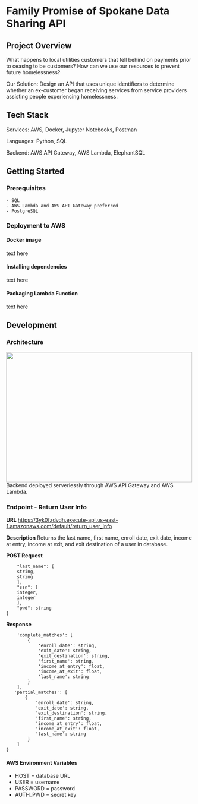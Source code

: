 # Family Promise of Spokane Data Sharing API
## Project Overview
What happens to local utilities customers that fell behind on payments prior to ceasing to be customers? How can we use our resources to prevent future homelessness?

Our Solution: Design an API that uses unique identifiers to determine whether an ex-customer began receiving services from service providers assisting people experiencing homelessness.

## Tech Stack
Services: AWS, Docker, Jupyter Notebooks, Postman

Languages: Python, SQL

Backend: AWS API Gateway, AWS Lambda, ElephantSQL

## Getting Started
### Prerequisites
    - SQL
    - AWS Lambda and AWS API Gateway preferred
    - PostgreSQL

### Deployment to AWS
#### Docker image
text here
#### Installing dependencies
text here
#### Packaging Lambda Function
text here

## Development
### Architecture
<img src="https://github.com/nonprofit-intake/family_promise_data_sharing/blob/dev/images/fampromarch.png" width="500" height="350">
Backend deployed serverlessly through AWS API Gateway and AWS Lambda.

### Endpoint - Return User Info

**URL**
https://3yk0fzdvdh.execute-api.us-east-1.amazonaws.com/default/return_user_info

**Description**
Returns the last name, first name, enroll date, exit date, income at entry, income at exit, and exit destination of a user in database.

**POST Request**
```{
    "last_name": [
    string, 
    string
    ],
    "ssn": [
    integer, 
    integer
    ],
    "pwd": string
}
```

**Response**
```{
    'complete_matches': [
        {
            'enroll_date': string,
            'exit_date': string,
            'exit_destination': string,
            'first_name': string,
            'income_at_entry': float,
            'income_at_exit': float,
            'last_name': string
        }
    ],
   'partial_matches': [
       {
           'enroll_date': string,
           'exit_date': string,
           'exit_destination': string,
           'first_name': string,
           'income_at_entry': float,
           'income_at_exit': float,
           'last_name': string
        }
    ]
}
```

#### AWS Environment Variables
- HOST = database URL
- USER = username
- PASSWORD = password
- AUTH_PWD = secret key

